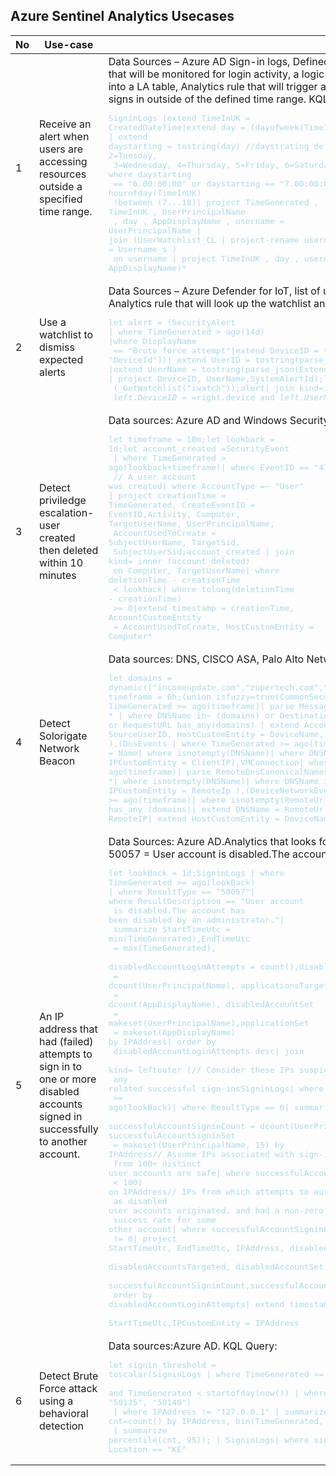 ## Azure Sentinel Analytics Usecases 




|No|Use-case       |Artefacts           |
|--|---------------|--------------------|
|1|Receive an alert when users are accessing resources outside a specified time range.|Data Sources – Azure AD Sign-in logs, Defined time range Azure AD Group<br> that will be monitored for login activity, a logic app that pulls members of AD Group<br> into a LA table, Analytics rule that will trigger an incident when a member of the AD Group<br> signs in outside of the defined time range. KQL Query:<span style="color:lightblue"><pre>SigninLogs &#124;extend TimeInUK = CreatedDateTime&#124;extend day = (dayofweek(TimeInUK))<br>&#124; extend daystarting = tostring(day) //daystrating definitions, 1=Monday, 2=Tuesday,<br> 3=Wednesday, 4=Thursday, 5=Friday, 6=Saturday, 7=Sunday&#124; where daystarting<br> == "6.00:00:00" or daystarting == "7.00:00:00" or hourofday(TimeInUK)<br> !between (7...18)&#124; project TimeGenerated , TimeInUK , UserPrincipalName<br> , day , AppDisplayName , username = UserPrincipalName &#124; <br>join (UserWatchlist_CL &#124; project-rename username = Username_s )<br> on username &#124; project TimeInUK , day , username , AppDisplayName)*</span></pre>|
|2|Use a watchlist to dismiss expected alerts|Data Sources – Azure Defender for IoT, list of user and device pairs uploaded into a Watchlist,<br> Analytics rule that will look up the watchlist and a Playbook that will close incidents from expected alerts.KQL Query:<span style="color:lightblue"><pre>let alert = (SecurityAlert &#124; where TimeGenerated > ago(14d) &#124;where DisplayName<br> == "Brute force attempt"&#124;extend DeviceID = tostring(parse_json(ExtendedProperties)<br>"DeviceId"])&#124; extend UserID = tostring(parse_json(ExtendedProperties)["UserId"])<br>&#124;extend UserName = tostring(parse_json(ExtendedProperties)["UserName"])<br>&#124; project DeviceID, UserName,SystemAlertId);let watchlst =<br> (_GetWatchlist("iwatch"));alert&#124; join kind=inner watchlst on<br> $left.DeviceID == $right.device and $left.UserName == $right.username</span></pre>|
|3|Detect priviledge escalation-user created then deleted within 10 minutes  |Data sources: Azure AD and Windows Security Events. KQL Query: <span style="color:lightblue"><pre>let timeframe = 10m;let lookback = 1d;let account_created =SecurityEvent<br> &#124; where TimeGenerated > ago(lookback+timeframe)&#124; where EventID == "4720"<br> // A user account was created&#124; where AccountType =~ "User"<br>&#124; project creationTime = TimeGenerated, CreateEventID =<br>EventID,Activity, Computer, TargetUserName, UserPrincipalName,<br> AccountUsedToCreate = SubjectUserName, TargetSid,<br> SubjectUserSid;account_created &#124; join kind= inner (account_deleted)<br> on Computer, TargetUserName&#124; where deletionTime - creationTime<br> < lookback&#124; where tolong(deletionTime - creationTime)<br> >= 0&#124;extend timestamp = creationTime, AccountCustomEntity<br> = AccountUsedToCreate, HostCustomEntity = Computer*</span></pre>|
|4|Detect Solorigate Network Beacon|Data sources: DNS, CISCO ASA, Palo Alto Networks, Microsoft 365 Defender. KQL Query: <span style="color:lightblue"><pre>let domains = dynamic(["incomeupdate.com","zupertech.com","databasegalore.com","panhardware.com","avsvmcloud.com","digitalcollege.org","freescanonline.com","deftsecurity.com","thedoccloud.com","virtualdataserver.com","lcomputers.com","webcodez.com","globalnetworkissues.com","kubecloud.com","seobundlekit.com","solartrackingsystem.net","virtualwebdata.com"]);let timeframe = 6h;(union isfuzzy=true(CommonSecurityLog &#124; where TimeGenerated >= ago(timeframe)&#124; parse Message with * '(' DNSName ')' *  &#124; where DNSName in~ (domains) or DestinationHostName has_any (domains) or RequestURL has_any(domains)  &#124; extend AccountCustomEntity = SourceUserID, HostCustomEntity = DeviceName, IPCustomEntity = SourceIP  ),(DnsEvents  &#124; where TimeGenerated >= ago(timeframe) &#124; extend DNSName = Name&#124; where isnotempty(DNSName)&#124; where DNSName in~ (domains) &#124; extend IPCustomEntity = ClientIP),VMConnection&#124; where TimeGenerated >= ago(timeframe)&#124; parse RemoteDnsCanonicalNames with * '["' DNSName '"]' *&#124; where isnotempty(DNSName)&#124; where DNSName in~ (domains)&#124; extend IPCustomEntity = RemoteIp ),(DeviceNetworkEvents &#124; where TimeGenerated >= ago(timeframe)&#124; where isnotempty(RemoteUrl)&#124; where RemoteUrl  has_any (domains)&#124; extend DNSName = RemoteUrl&#124; extend IPCustomEntity = RemoteIP&#124; extend HostCustomEntity = DeviceName)) *</span></pre>|
|5 |An IP address that had (failed) attempts to sign in to one or more disabled accounts signed in successfully to another account.|Data Sources: Azure AD.Analytics that looks for specific Azure AD Sign-In log entries<br> 50057 = User account is disabled.The account has been disabled by an administrator.KQL Query: <span style="color:lightblue"><pre>let lookBack = 1d;SigninLogs &#124; where TimeGenerated >= ago(lookBack)<br>&#124; where ResultType == "50057"&#124; where ResultDescription == "User account<br> is disabled.The account has been disabled by an administrator."&#124;<br> summarize StartTimeUtc = min(TimeGenerated),EndTimeUtc<br> = max(TimeGenerated),<br> disabledAccountLoginAttempts = count(),disabledAccountsTargeted<br> = dcount(UserPrincipalName), applicationsTargeted<br> = dcount(AppDisplayName), disabledAccountSet<br> = makeset(UserPrincipalName),applicationSet<br> = makeset(AppDisplayName) by IPAddress&#124; order by<br> disabledAccountLoginAttempts desc&#124; join<br> kind= leftouter (// Consider these IPs suspicious - and alert<br> any related successful sign-insSigninLogs&#124; where TimeGenerated<br> >= ago(lookBack)&#124; where ResultType == 0&#124; summarize <br>successfulAccountSigninCount = dcount(UserPrincipalName), successfulAccountSigninSet<br> = makeset(UserPrincipalName, 15) by IPAddress// Assume IPs associated with sign-ins<br> from 100+ distinct user accounts are safe&#124; where successfulAccountSigninCount<br> < 100) on IPAddress// IPs from which attempts to authenticate<br> as disabled user accounts originated, and had a non-zero<br> success rate for some other account&#124; where successfulAccountSigninCount<br> != 0&#124; project StartTimeUtc, EndTimeUtc, IPAddress, disabledAccountLoginAttempts,<br> disabledAccountsTargeted, disabledAccountSet, applicationSet,<br> successfulAccountSigninCount,successfulAccountSigninSet&#124;<br> order by disabledAccountLoginAttempts&#124; extend timestamp = <br>StartTimeUtc,IPCustomEntity = IPAddress</span></pre>|
|6|Detect Brute Force attack using a behavioral detection|Data sources:Azure AD. KQL Query:<span style="color:lightblue"><pre>let signin_threshold = toscalar(SigninLogs &#124; where TimeGenerated >= startofday(ago(7d))<br> and TimeGenerated < startofday(now()) &#124; where ResultType !in ("0", "50125", "50140")<br> &#124; where IPAddress != "127.0.0.1" &#124; summarize cnt=count() by IPAddress, bin(TimeGenerated, 1d)<br> &#124; summarize percentile(cnt, 95)); &#124; SigninLogs&#124; where signin_threshold > 10 and Location == "KE"</span></pre>|




